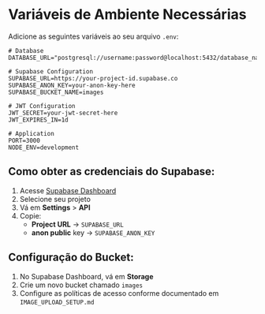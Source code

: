 # Variáveis de Ambiente Necessárias

Adicione as seguintes variáveis ao seu arquivo `.env`:

```env
# Database
DATABASE_URL="postgresql://username:password@localhost:5432/database_name"

# Supabase Configuration
SUPABASE_URL=https://your-project-id.supabase.co
SUPABASE_ANON_KEY=your-anon-key-here
SUPABASE_BUCKET_NAME=images

# JWT Configuration
JWT_SECRET=your-jwt-secret-here
JWT_EXPIRES_IN=1d

# Application
PORT=3000
NODE_ENV=development
```

## Como obter as credenciais do Supabase:

1. Acesse [Supabase Dashboard](https://supabase.com/dashboard)
2. Selecione seu projeto
3. Vá em **Settings** > **API**
4. Copie:
   - **Project URL** → `SUPABASE_URL`
   - **anon public** key → `SUPABASE_ANON_KEY`

## Configuração do Bucket:

1. No Supabase Dashboard, vá em **Storage**
2. Crie um novo bucket chamado `images`
3. Configure as políticas de acesso conforme documentado em `IMAGE_UPLOAD_SETUP.md`
